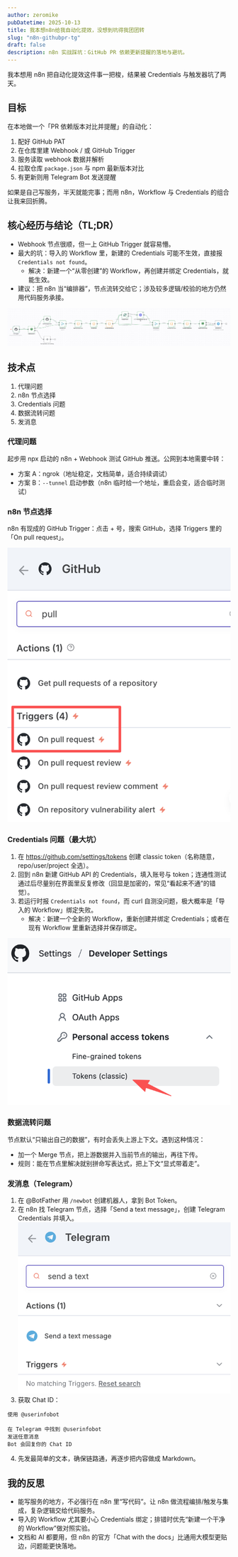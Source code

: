 ```yaml
---
author: zeromike
pubDatetime: 2025-10-13
title: 我本想n8n给我自动化提效，没想到坑得我团团转
slug: "n8n-githubpr-tg"
draft: false
description: n8n 实战踩坑：GitHub PR 依赖更新提醒的落地与避坑。
---
```


我本想用 n8n 把自动化提效这件事一把梭，结果被 Credentials 与触发器坑了两天。

## 目标

在本地做一个「PR 依赖版本对比并提醒」的自动化：

1. 配好 GitHub PAT
2. 在仓库里建 Webhook / 或 GitHub Trigger
3. 服务读取 webhook 数据并解析
4. 拉取仓库 `package.json` 与 npm 最新版本对比
5. 有更新则用 Telegram Bot 发送提醒

如果是自己写服务，半天就能完事；而用 n8n，Workflow 与 Credentials 的组合让我来回折腾。

## 核心经历与结论（TL;DR）

- Webhook 节点很顺，但一上 GitHub Trigger 就容易懵。
- 最大的坑：导入的 Workflow 里，新建的 Credentials 可能不生效，直接报 `Credentials not found`。
  - 解决：新建一个“从零创建”的 Workflow，再创建并绑定 Credentials，就能生效。
- 建议：把 n8n 当“编排器”，节点流转交给它；涉及较多逻辑/校验的地方仍然用代码服务承接。

![n8n-githubpr](../../assets/n8n/githubpr.png)

## 技术点

1. 代理问题
2. n8n 节点选择
3. Credentials 问题
4. 数据流转问题
5. 发消息

### 代理问题

起步用 npx 启动的 n8n + Webhook 测试 GitHub 推送。公网到本地需要中转：

- 方案 A：ngrok（地址稳定，文档简单，适合持续调试）
- 方案 B：`--tunnel` 启动参数（n8n 临时给一个地址，重启会变，适合临时测试）

### n8n 节点选择

n8n 有现成的 GitHub Trigger：点击 + 号，搜索 GitHub，选择 Triggers 里的「On pull request」。

![n8n-githubpr-trigger](../../assets/n8n/githubpr-trigger.png)

### Credentials 问题（最大坑）

1. 在 https://github.com/settings/tokens 创建 classic token（名称随意，repo/user/project 全选）。
2. 回到 n8n 新建 GitHub API 的 Credentials，填入账号与 token；连通性测试通过后尽量别在界面里反复修改（回显是加密的，常见“看起来不通”的错觉）。
3. 若运行时报 `Credentials not found`，而 curl 自测没问题，极大概率是「导入的 Workflow」绑定失败。
   - 解决：新建一个全新的 Workflow，重新创建并绑定 Credentials；或者在现有 Workflow 里重新选择并保存绑定。

![n8n-githubpr-pat](../../assets/n8n/github-pat.png)

### 数据流转问题

节点默认“只输出自己的数据”，有时会丢失上游上下文。遇到这种情况：

- 加一个 Merge 节点，把上游数据并入当前节点的输出，再往下传。
- 规则：能在节点里解决就别拼命写表达式，把上下文“显式带着走”。

### 发消息（Telegram）

1. 在 @BotFather 用 `/newbot` 创建机器人，拿到 Bot Token。
2. 在 n8n 找 Telegram 节点，选择「Send a text message」，创建 Telegram Credentials 并填入。
   ![github-tg](../../assets/n8n/github-tg.png)
3. 获取 Chat ID：

```
使用 @userinfobot

在 Telegram 中找到 @userinfobot
发送任意消息
Bot 会回复你的 Chat ID
```

4. 先发最简单的文本，确保链路通，再逐步把内容做成 Markdown。

## 我的反思

- 能写服务的地方，不必强行在 n8n 里“写代码”。让 n8n 做流程编排/触发与集成，复杂逻辑交给代码服务。
- 导入的 Workflow 尤其要小心 Credentials 绑定；排错时优先“新建一个干净的 Workflow”做对照实验。
- 文档和 AI 都要用，但 n8n 的官方「Chat with the docs」比通用大模型更贴边，问题能更快落地。
